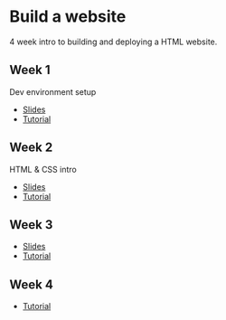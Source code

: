 # Build a website

4 week intro to building and deploying a HTML website.

## Week 1

Dev environment setup

- [Slides](https://docs.google.com/presentation/d/1YpB-q3GLYHosBseCEuG0Q1vC-SwSlb70pQIswcGuNQY/edit?usp=sharing)
- [Tutorial](https://github.com/BerlinCodeClub/build-a-website/tree/master/week-1)

## Week 2

HTML & CSS intro

- [Slides](https://docs.google.com/presentation/d/17BsSs9WbIYBbauEsjQLPbrs4ih1l8f6FP_9ufdhhdVI/edit?usp=sharing)
- [Tutorial](https://github.com/BerlinCodeClub/build-a-website/tree/master/week-2)

## Week 3

- [Slides](https://docs.google.com/presentation/d/1VprtEhJ8_7-oTsc9M1AsAiWInSA2dEKzYC9wMlqalVU/edit?usp=sharing)
- [Tutorial](https://github.com/BerlinCodeClub/build-a-website/tree/master/week-3)

## Week 4

- [Tutorial](https://github.com/BerlinCodeClub/build-a-website/tree/master/week-4)
